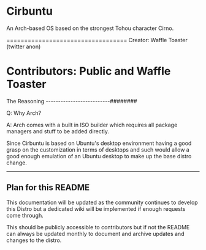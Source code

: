 # Cirbuntu
An Arch-based OS based on the strongest Tohou character Cirno.

==================================
Creator: Waffle Toaster (twitter anon)

Contributors: Public and Waffle Toaster
==================================

The Reasoning
--------------------------########

Q: Why Arch?

A: Arch comes with a built in ISO builder which requires all package managers and stuff to be added directly.

Since Cirbuntu is based on Ubuntu's desktop environment having a good grasp on the customization in terms of desktops and such would allow a good enough emulation of an Ubuntu desktop to make up the base distro change.

----------------------------------

Plan for this README
----------------------------------

This documentation will be updated as the community continues to develop this Distro but a dedicated wiki will be implemented if enough requests come through.

This should be publicly accessible to contributors but if not the README can always be updated monthly to document and archive updates and changes to the distro.
